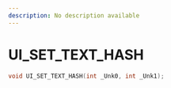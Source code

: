 ```yaml
---
description: No description available 
---
```


# UI_SET_TEXT_HASH

```cpp
void UI_SET_TEXT_HASH(int _Unk0, int _Unk1);
```